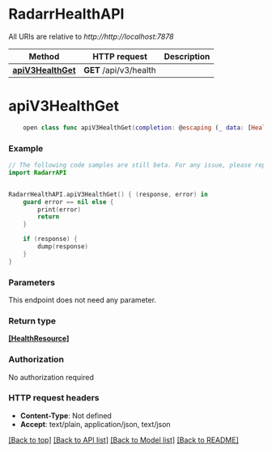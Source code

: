 # RadarrHealthAPI

All URIs are relative to *http://http://localhost:7878*

Method | HTTP request | Description
------------- | ------------- | -------------
[**apiV3HealthGet**](RadarrHealthAPI.md#apiv3healthget) | **GET** /api/v3/health | 


# **apiV3HealthGet**
```swift
    open class func apiV3HealthGet(completion: @escaping (_ data: [HealthResource]?, _ error: Error?) -> Void)
```



### Example
```swift
// The following code samples are still beta. For any issue, please report via http://github.com/OpenAPITools/openapi-generator/issues/new
import RadarrAPI


RadarrHealthAPI.apiV3HealthGet() { (response, error) in
    guard error == nil else {
        print(error)
        return
    }

    if (response) {
        dump(response)
    }
}
```

### Parameters
This endpoint does not need any parameter.

### Return type

[**[HealthResource]**](HealthResource.md)

### Authorization

No authorization required

### HTTP request headers

 - **Content-Type**: Not defined
 - **Accept**: text/plain, application/json, text/json

[[Back to top]](#) [[Back to API list]](../README.md#documentation-for-api-endpoints) [[Back to Model list]](../README.md#documentation-for-models) [[Back to README]](../README.md)

